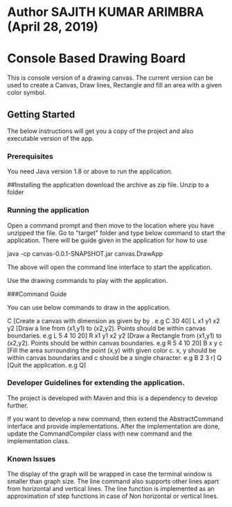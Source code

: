 
# Author SAJITH KUMAR ARIMBRA (April 28, 2019)


# Console Based Drawing Board

This is console version of a drawing canvas. 
The current version can be used to create a Canvas, Draw lines, Rectangle and fill an area with a given color symbol.

## Getting Started

The below instructions will get you a copy of the project and also executable version of the app.

### Prerequisites
You need Java version 1.8 or above to run the application.


##Installing the application
download the archive as zip file.
Unzip to a folder


### Running the application

Open a command prompt and then move to the location where you have unzipped the  file.
Go to "target" folder and type below command to start the application. There will be guide given in the application for how  to use

java -cp canvas-0.0.1-SNAPSHOT.jar canvas.DrawApp

The above will open the command line interface to start the application. 

Use the drawing commands to play with the application.

###Command Guide

You can use below commands to draw in the application.

C <rows> <columns>	[Create a canvas with dimension as given by <rows> by <columns>. e.g C 30 40]
L x1 y1 x2 y2	[Draw a line from (x1,y1) to (x2,y2). Points should be within canvas boundaries. e.g L 5 4 10 20]
R x1 y1 x2 y2	[Draw a Rectangle from (x1,y1) to (x2,y2). Points should be within canvas boundaries. e.g R 5 4 10 20]
B x y c	[Fill the area surrounding the point (x,y) with given color c. x, y should be within canvas boundaries and c should be a single character. e.g B 2 3 r]
Q	[Quit the application. e.g Q]


### Developer Guidelines for extending the application.

The project is developed with Maven and this is a dependency to develop further.

If you want to develop a new command, then extend the AbstractCommand interface and provide implementations.
After the implementation are done, update the CommandCompiler class with new command and the implementation class.

### Known Issues

The display of the graph will be wrapped in case the terminal window is smaller than graph size.
The line command also supports other lines apart from horizontal and vertical lines. The line function is implemented as an approximation of step functions in case of Non horizontal or vertical lines.


